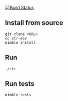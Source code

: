 [![Build Status](https://travis-ci.com/hdashnow/str-dev.svg?branch=master)](https://travis-ci.com/hdashnow/str-dev)

## Install from source
```
git clone <URL>
cd str-dev
nimble install
```
## Run
`./str`
## Run tests
`nimble tests`
